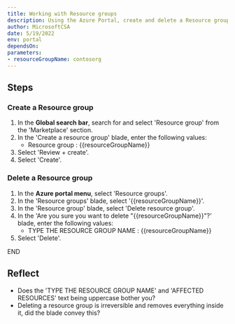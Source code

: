 ```yaml
---
title: Working with Resource groups
description: Using the Azure Portal, create and delete a Resource group 
author: MicrosoftCSA
date: 5/19/2022
env: portal
dependsOn:
parameters:
- resourceGroupName: contosorg
---
```


## Steps

### Create a Resource group

1. In the **Global search bar**, search for and select 'Resource group' from the 'Marketplace' section.
2. In the 'Create a resource group' blade, enter the following values:
   - Resource group : {{resourceGroupName}}
3. Select 'Review + create'.
4. Select 'Create'.

### Delete a Resource group

1. In the **Azure portal menu**, select 'Resource groups'.
2. In the 'Resource groups' blade, select '{{resourceGroupName}}'.
3. In the 'Resource group' blade, select 'Delete resource group'.
4. In the 'Are you sure you want to delete "{{resourceGroupName}}"?' blade, enter the following values:
   - TYPE THE RESOURCE GROUP NAME : {{resourceGroupName}}
5. Select 'Delete'.

END

## Reflect

- Does the 'TYPE THE RESOURCE GROUP NAME' and 'AFFECTED RESOURCES' text being uppercase bother you?
- Deleting a resource group is irreversible and removes everything inside it, did the blade convey this?
